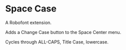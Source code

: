 Space Case
==========

A Robofont extension.

Adds a Change Case button to the Space Center menu.

Cycles through ALL-CAPS, Title Case, lowercase.
